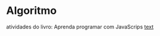 # Algoritmo

atividades do livro: Aprenda programar com JavaScrips [text](../../../../../AppData/Local/Packages/5319275A.WhatsAppDesktop_cv1g1gvanyjgm/TempState/89D60498BC014D32F5BA7F6D17A55D5C/aprenda-programar-com-javascript.pdf)
